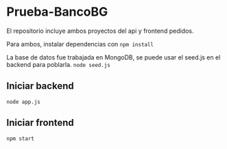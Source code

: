 # Prueba-BancoBG

El repositorio incluye ambos proyectos del api y frontend pedidos.

Para ambos, instalar dependencias con
`npm install`

La base de datos fue trabajada en MongoDB, se puede usar el seed.js en el backend para poblarla.
`node seed.js`

## Iniciar backend

`node app.js`

## Iniciar frontend

`npm start`
